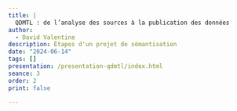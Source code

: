 ```yaml
---
title: |
  QDMTL : de l’analyse des sources à la publication des données
author:
  - David Valentine
description: Étapes d'un projet de sémantisation
date: "2024-06-14"
tags: []
presentation: /presentation-qdmtl/index.html
seance: 3
order: 2
print: false

---
```

